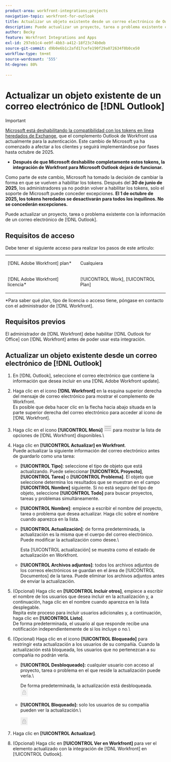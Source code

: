 ```yaml
---
product-area: workfront-integrations;projects
navigation-topic: workfront-for-outlook
title: Actualizar un objeto existente desde un correo electrónico de Outlook
description: Puede actualizar un proyecto, tarea o problema existente con información proveniente de un correo electrónico de Outlook.
author: Becky
feature: Workfront Integrations and Apps
exl-id: 297eb1c4-ee9f-4bb3-a412-18f23c74b0eb
source-git-commit: d9b0e6b1c2afd17cefe190f29a072634f0b0ce50
workflow-type: tm+mt
source-wordcount: '555'
ht-degree: 80%

---
```


# Actualizar un objeto existente de un correo electrónico de [!DNL Outlook]

>[!IMPORTANT]
>
>[Microsoft está deshabilitando la compatibilidad con los tokens en línea heredados de Exchange](https://learn.microsoft.com/en-us/office/dev/add-ins/outlook/faq-nested-app-auth-outlook-legacy-tokens), que el complemento Outlook de Workfront usa actualmente para la autenticación. Este cambio de Microsoft ya ha comenzado a afectar a los clientes y seguirá implementándose por fases hasta octubre de 2025.
>
>* **Después de que Microsoft deshabilite completamente estos tokens, la integración de Workfront para Microsoft Outlook dejará de funcionar.**
>
>Como parte de este cambio, Microsoft ha tomado la decisión de cambiar la forma en que se vuelven a habilitar los tokens. Después del **30 de junio de 2025**, los administradores ya no podrán volver a habilitar los tokens, solo el soporte de Microsoft puede conceder excepciones. **El 1 de octubre de 2025, los tokens heredados se desactivarán para todos los inquilinos. No se concederán excepciones.**

Puede actualizar un proyecto, tarea o problema existente con la información de un correo electrónico de [!DNL Outlook].

## Requisitos de acceso

Debe tener el siguiente acceso para realizar los pasos de este artículo:

<table style="table-layout:auto"> 
 <col> 
 <col> 
 <tbody> 
  <tr> 
   <td role="rowheader">[!DNL Adobe Workfront] plan*</td> 
   <td> <p>Cualquiera</p> </td> 
  </tr> 
  <tr> 
   <td role="rowheader">[!DNL Adobe Workfront] licencia*</td> 
   <td> <p>[!UICONTROL Work], [!UICONTROL Plan]</p> </td> 
  </tr> 
 </tbody> 
</table>

&#42;Para saber qué plan, tipo de licencia o acceso tiene, póngase en contacto con el administrador de [!DNL Workfront].

## Requisitos previos

El administrador de [!DNL Workfront] debe habilitar [!DNL Outlook for Office] con [!DNL Workfront] antes de poder usar esta integración.

## Actualizar un objeto existente desde un correo electrónico de [!DNL Outlook]

1. En [!DNL Outlook], seleccione el correo electrónico que contiene la información que desea incluir en una [!DNL Adobe Workfront update].
1. Haga clic en el icono **[!DNL Workfront]** en la esquina superior derecha del mensaje de correo electrónico para mostrar el complemento de Workfront.\
   Es posible que deba hacer clic en la flecha hacia abajo situada en la parte superior derecha del correo electrónico para acceder al icono de [!DNL Workfront].

1. Haga clic en el icono **[!UICONTROL Menú]** ![o365_addin_menu_icon.png](assets/o365-addin-menu2-icon.png) para mostrar la lista de opciones de [!DNL Workfront] disponibles.\


1. Haga clic en **[!UICONTROL Actualizar] en Workfront**.\
   Puede actualizar la siguiente información del correo electrónico antes de guardarlo como una tarea:

   * **[!UICONTROL Tipo]**: seleccione el tipo de objeto que está actualizando. Puede seleccionar **[!UICONTROL Proyecto]**, **[!UICONTROL Tarea]** o **[!UICONTROL Problema]**. El objeto que seleccione determina los resultados que se muestran en el campo **[!UICONTROL Nombre]** siguiente. Si no está seguro del tipo de objeto, seleccione **[!UICONTROL Todo]** para buscar proyectos, tareas y problemas simultáneamente.

   * **[!UICONTROL Nombre]**: empiece a escribir el nombre del proyecto, tarea o problema que desea actualizar. Haga clic sobre el nombre cuando aparezca en la lista.
   * **[!UICONTROL Actualización]**: de forma predeterminada, la actualización es la misma que el cuerpo del correo electrónico. Puede modificar la actualización como desee.\

     Esta [!UICONTROL actualización] se muestra como el estado de actualización en Workfront.

   * **[!UICONTROL Archivos adjuntos]**: todos los archivos adjuntos de los correos electrónicos se guardan en el área de [!UICONTROL Documentos] de la tarea. Puede eliminar los archivos adjuntos antes de enviar la actualización.

1. (Opcional) Haga clic en **[!UICONTROL Incluir otros]**, empiece a escribir el nombre de los usuarios que desea incluir en la actualización y, a continuación, haga clic en el nombre cuando aparezca en la lista desplegable.\
   Repita este proceso para incluir usuarios adicionales y, a continuación, haga clic en **[!UICONTROL Listo]**.\
   De forma predeterminada, el usuario al que responde recibe una notificación independientemente de si los incluye o no.\

1. (Opcional) Haga clic en el icono **[!UICONTROL Bloqueado]** para restringir esta actualización a los usuarios de su compañía. Cuando la actualización está bloqueada, los usuarios que no pertenezcan a su compañía no podrán verla.

   * **[!UICONTROL Desbloqueado]:** cualquier usuario con acceso al proyecto, tarea o problema en el que reside la actualización puede verla.\

     De forma predeterminada, la actualización está desbloqueada.\
      ![o365_addin_unlock.png](assets/o365-addin-unlock.png)

   * **[!UICONTROL Bloqueado]:** solo los usuarios de su compañía pueden ver la actualización.\

     ![o365_addin_lock.png](assets/o365-addin-lock.png)

1. Haga clic en **[!UICONTROL Actualizar]**.
1. (Opcional) Haga clic en **[!UICONTROL Ver en Workfront]** para ver el elemento actualizado con la integración de [!DNL Workfront] en [!UICONTROL Outlook].
